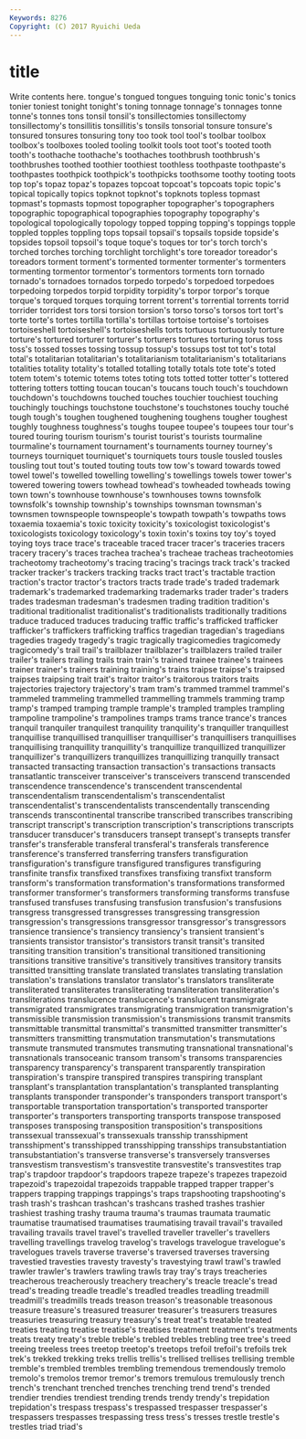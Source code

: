 ```yaml
---
Keywords: 8276 
Copyright: (C) 2017 Ryuichi Ueda
---
```


# title

Write contents here.
tongue's tongued tongues
tonguing tonic tonic's tonics tonier toniest tonight tonight's toning tonnage
tonnage's tonnages tonne tonne's tonnes tons tonsil tonsil's tonsillectomies tonsillectomy
tonsillectomy's tonsillitis tonsillitis's tonsils tonsorial tonsure tonsure's tonsured tonsures tonsuring
tony too took tool tool's toolbar toolbox toolbox's toolboxes tooled
tooling toolkit tools toot toot's tooted tooth tooth's toothache toothache's
toothaches toothbrush toothbrush's toothbrushes toothed toothier toothiest toothless toothpaste toothpaste's
toothpastes toothpick toothpick's toothpicks toothsome toothy tooting toots top top's
topaz topaz's topazes topcoat topcoat's topcoats topic topic's topical topically
topics topknot topknot's topknots topless topmast topmast's topmasts topmost topographer
topographer's topographers topographic topographical topographies topography topography's topological topologically topology
topped topping topping's toppings topple toppled topples toppling tops topsail
topsail's topsails topside topside's topsides topsoil topsoil's toque toque's toques
tor tor's torch torch's torched torches torching torchlight torchlight's tore
toreador toreador's toreadors torment torment's tormented tormenter tormenter's tormenters tormenting
tormentor tormentor's tormentors torments torn tornado tornado's tornadoes tornados torpedo
torpedo's torpedoed torpedoes torpedoing torpedos torpid torpidity torpidity's torpor torpor's
torque torque's torqued torques torquing torrent torrent's torrential torrents torrid
torrider torridest tors torsi torsion torsion's torso torso's torsos tort
tort's torte torte's tortes tortilla tortilla's tortillas tortoise tortoise's tortoises
tortoiseshell tortoiseshell's tortoiseshells torts tortuous tortuously torture torture's tortured torturer
torturer's torturers tortures torturing torus toss toss's tossed tosses tossing
tossup tossup's tossups tost tot tot's total total's totalitarian totalitarian's
totalitarianism totalitarianism's totalitarians totalities totality totality's totalled totalling totally totals
tote tote's toted totem totem's totemic totems totes toting tots
totted totter totter's tottered tottering totters totting toucan toucan's toucans
touch touch's touchdown touchdown's touchdowns touched touches touchier touchiest touching
touchingly touchings touchstone touchstone's touchstones touchy touché tough tough's toughen
toughened toughening toughens tougher toughest toughly toughness toughness's toughs toupee
toupee's toupees tour tour's toured touring tourism tourism's tourist tourist's
tourists tourmaline tourmaline's tournament tournament's tournaments tourney tourney's tourneys tourniquet
tourniquet's tourniquets tours tousle tousled tousles tousling tout tout's touted
touting touts tow tow's toward towards towed towel towel's towelled
towelling towelling's towellings towels tower tower's towered towering towers towhead
towhead's towheaded towheads towing town town's townhouse townhouse's townhouses towns
townsfolk townsfolk's township township's townships townsman townsman's townsmen townspeople townspeople's
towpath towpath's towpaths tows toxaemia toxaemia's toxic toxicity toxicity's toxicologist
toxicologist's toxicologists toxicology toxicology's toxin toxin's toxins toy toy's toyed
toying toys trace trace's traceable traced tracer tracer's traceries tracers
tracery tracery's traces trachea trachea's tracheae tracheas tracheotomies tracheotomy tracheotomy's
tracing tracing's tracings track track's tracked tracker tracker's trackers tracking
tracks tract tract's tractable traction traction's tractor tractor's tractors tracts
trade trade's traded trademark trademark's trademarked trademarking trademarks trader trader's
traders trades tradesman tradesman's tradesmen trading tradition tradition's traditional traditionalist
traditionalist's traditionalists traditionally traditions traduce traduced traduces traducing traffic traffic's
trafficked trafficker trafficker's traffickers trafficking traffics tragedian tragedian's tragedians tragedies
tragedy tragedy's tragic tragically tragicomedies tragicomedy tragicomedy's trail trail's trailblazer
trailblazer's trailblazers trailed trailer trailer's trailers trailing trails train train's
trained trainee trainee's trainees trainer trainer's trainers training training's trains
traipse traipse's traipsed traipses traipsing trait trait's traitor traitor's traitorous
traitors traits trajectories trajectory trajectory's tram tram's trammed trammel trammel's
trammeled trammeling trammelled trammelling trammels tramming tramp tramp's tramped tramping
trample trample's trampled tramples trampling trampoline trampoline's trampolines tramps trams
trance trance's trances tranquil tranquiler tranquilest tranquility tranquility's tranquiller tranquillest
tranquillise tranquillised tranquilliser tranquilliser's tranquillisers tranquillises tranquillising tranquillity tranquillity's tranquillize
tranquillized tranquillizer tranquillizer's tranquillizers tranquillizes tranquillizing tranquilly transact transacted transacting
transaction transaction's transactions transacts transatlantic transceiver transceiver's transceivers transcend transcended
transcendence transcendence's transcendent transcendental transcendentalism transcendentalism's transcendentalist transcendentalist's transcendentalists transcendentally
transcending transcends transcontinental transcribe transcribed transcribes transcribing transcript transcript's transcription
transcription's transcriptions transcripts transducer transducer's transducers transept transept's transepts transfer
transfer's transferable transferal transferal's transferals transference transference's transferred transferring transfers
transfiguration transfiguration's transfigure transfigured transfigures transfiguring transfinite transfix transfixed transfixes
transfixing transfixt transform transform's transformation transformation's transformations transformed transformer transformer's
transformers transforming transforms transfuse transfused transfuses transfusing transfusion transfusion's transfusions
transgress transgressed transgresses transgressing transgression transgression's transgressions transgressor transgressor's transgressors
transience transience's transiency transiency's transient transient's transients transistor transistor's transistors
transit transit's transited transiting transition transition's transitional transitioned transitioning transitions
transitive transitive's transitively transitives transitory transits transitted transitting translate translated
translates translating translation translation's translations translator translator's translators transliterate transliterated
transliterates transliterating transliteration transliteration's transliterations translucence translucence's translucent transmigrate transmigrated
transmigrates transmigrating transmigration transmigration's transmissible transmission transmission's transmissions transmit transmits
transmittable transmittal transmittal's transmitted transmitter transmitter's transmitters transmitting transmutation transmutation's
transmutations transmute transmuted transmutes transmuting transnational transnational's transnationals transoceanic transom
transom's transoms transparencies transparency transparency's transparent transparently transpiration transpiration's transpire
transpired transpires transpiring transplant transplant's transplantation transplantation's transplanted transplanting transplants
transponder transponder's transponders transport transport's transportable transportation transportation's transported transporter
transporter's transporters transporting transports transpose transposed transposes transposing transposition transposition's
transpositions transsexual transsexual's transsexuals transship transshipment transshipment's transshipped transshipping transships
transubstantiation transubstantiation's transverse transverse's transversely transverses transvestism transvestism's transvestite transvestite's
transvestites trap trap's trapdoor trapdoor's trapdoors trapeze trapeze's trapezes trapezoid
trapezoid's trapezoidal trapezoids trappable trapped trapper trapper's trappers trapping trappings
trappings's traps trapshooting trapshooting's trash trash's trashcan trashcan's trashcans trashed
trashes trashier trashiest trashing trashy trauma trauma's traumas traumata traumatic
traumatise traumatised traumatises traumatising travail travail's travailed travailing travails travel
travel's travelled traveller traveller's travellers travelling travellings travelog travelog's travelogs
travelogue travelogue's travelogues travels traverse traverse's traversed traverses traversing travestied
travesties travesty travesty's travestying trawl trawl's trawled trawler trawler's trawlers
trawling trawls tray tray's trays treacheries treacherous treacherously treachery treachery's
treacle treacle's tread tread's treading treadle treadle's treadled treadles treadling
treadmill treadmill's treadmills treads treason treason's treasonable treasonous treasure treasure's
treasured treasurer treasurer's treasurers treasures treasuries treasuring treasury treasury's treat
treat's treatable treated treaties treating treatise treatise's treatises treatment treatment's
treatments treats treaty treaty's treble treble's trebled trebles trebling tree
tree's treed treeing treeless trees treetop treetop's treetops trefoil trefoil's
trefoils trek trek's trekked trekking treks trellis trellis's trellised trellises
trellising tremble tremble's trembled trembles trembling tremendous tremendously tremolo tremolo's
tremolos tremor tremor's tremors tremulous tremulously trench trench's trenchant trenched
trenches trenching trend trend's trended trendier trendies trendiest trending trends
trendy trendy's trepidation trepidation's trespass trespass's trespassed trespasser trespasser's trespassers
trespasses trespassing tress tress's tresses trestle trestle's trestles triad triad's
